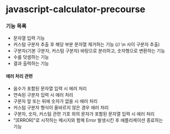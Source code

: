 # javascript-calculator-precourse

### 기능 목록
- 문자열 입력 기능
- 커스텀 구분자 추출 후 해당 부분 문자열 제거하는 기능 (// \n 사이 구분자 추출)
- 구분자(기본 구분자, 커스텀 구분자) 바탕으로 분리하고, 숫자형으로 변환하는 기능
- 수를 덧셈하는 기능
- 결과 출력하는 기능


#### 에러 처리 관련
- 음수가 포함된 문자열 입력 시 에러 처리
- 연속된 구분자 입력 시 에러 처리
- 구분자 앞 또는 뒤에 숫자가 없을 시 에러 처리
- 커스텀 구분자 형식이 올바르지 않은 경우 에러 처리
- 구분자, 숫자, 커스텀 관련 기호 외의 문자가 포함된 문자열 입력 시 에러 처리
- "[ERROR]"로 시작하는 메시지와 함께 Error 발생시킨 후 애플리케이션 종료하는 기능
